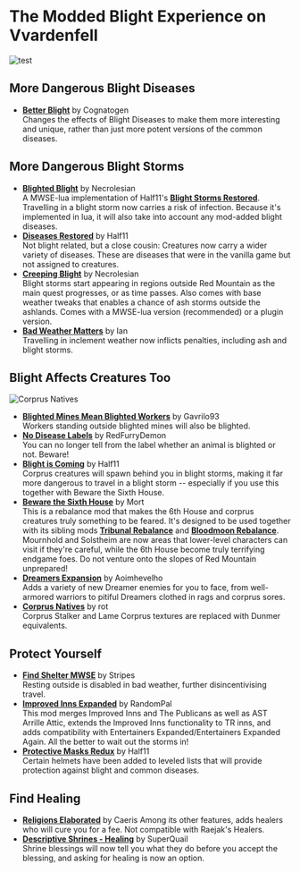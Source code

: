 # The Modded Blight Experience on Vvardenfell

![test](url)

## More Dangerous Blight Diseases
- [**Better Blight**](https://www.nexusmods.com/morrowind/mods/48395) by Cognatogen  
Changes the effects of Blight Diseases to make them more interesting and unique, rather than just more potent versions of the common diseases.  

## More Dangerous Blight Storms
- [**Blighted Blight**](https://www.nexusmods.com/morrowind/mods/48631) by Necrolesian  
A MWSE-lua implementation of Half11's [**Blight Storms Restored**](https://www.nexusmods.com/morrowind/mods/45558). Travelling in a blight storm now carries a risk of infection. Because it's implemented in lua, it will also take into account any mod-added blight diseases.
- [**Diseases Restored**](https://www.nexusmods.com/morrowind/mods/45228) by Half11  
Not blight related, but a close cousin: Creatures now carry a wider variety of diseases. These are diseases that were in the vanilla game but not assigned to creatures.  
- [**Creeping Blight**](https://www.nexusmods.com/morrowind/mods/47904) by Necrolesian  
Blight storms start appearing in regions outside Red Mountain as the main quest progresses, or as time passes. Also comes with base weather tweaks that enables a chance of ash storms outside the ashlands. Comes with a MWSE-lua version (recommended) or a plugin version.  
- [**Bad Weather Matters**](https://www.nexusmods.com/morrowind/mods/46495?tab=description) by Ian  
Travelling in inclement weather now inflicts penalties, including ash and blight storms.

## Blight Affects Creatures Too
![Corprus Natives](https://staticdelivery.nexusmods.com/mods/100/images/45674/45674-1526611451-1056904407.jpeg)

- [**Blighted Mines Mean Blighted Workers**](https://www.nexusmods.com/morrowind/mods/33920) by Gavrilo93  
Workers standing outside blighted mines will also be blighted.  
- [**No Disease Labels**](https://www.nexusmods.com/morrowind/mods/48295) by RedFurryDemon  
You can no longer tell from the label whether an animal is blighted or not. Beware!  
- [**Blight is Coming**](https://www.nexusmods.com/morrowind/mods/47649) by Half11   
Corprus creatures will spawn behind you in blight storms, making it far more dangerous to travel in a blight storm -- especially if you use this together with Beware the Sixth House.   
- [**Beware the Sixth House**](https://www.nexusmods.com/morrowind/mods/46036) by Mort   
This is a rebalance mod that makes the 6th House and corprus creatures truly something to be feared. It's designed to be used together with its sibling mods [**Tribunal Rebalance**]() and [**Bloodmoon Rebalance**](). Mournhold and Solstheim are now areas that lower-level characters can visit if they're careful, while the 6th House become truly terrifying endgame foes. Do not venture onto the slopes of Red Mountain unprepared!
- [**Dreamers Expansion**](https://www.nexusmods.com/morrowind/mods/42990) by Aoimhevelho  
Adds a variety of new Dreamer enemies for you to face, from well-armored warriors to pitiful Dreamers clothed in rags and corprus sores.
- [**Corprus Natives**](https://www.nexusmods.com/morrowind/mods/45674) by rot  
Corprus Stalker and Lame Corprus textures are replaced with Dunmer equivalents.

## Protect Yourself
- [**Find Shelter MWSE**](https://www.nexusmods.com/morrowind/mods/48583) by Stripes  
Resting outside is disabled in bad weather, further disincentivising travel.  
- [**Improved Inns Expanded**](https://www.nexusmods.com/morrowind/mods/48610) by RandomPal  
This mod merges Improved Inns and The Publicans as well as AST Arrille Attic, extends the Improved Inns functionality to TR inns, and adds compatibility with Entertainers Expanded/Entertainers Expanded Again. All the better to wait out the storms in!
- [**Protective Masks Redux**](https://www.nexusmods.com/morrowind/mods/47068) by Half11  
Certain helmets have been added to leveled lists that will provide protection against blight and common diseases.   

## Find Healing
- [**Religions Elaborated**](https://www.nexusmods.com/morrowind/mods/47843) by Caeris 
Among its other features, adds healers who will cure you for a fee. Not compatible with Raejak's Healers.  
- [**Descriptive Shrines - Healing**](https://www.nexusmods.com/morrowind/mods/46119) by SuperQuail  
Shrine blessings will now tell you what they do before you accept the blessing, and asking for healing is now an option.  
